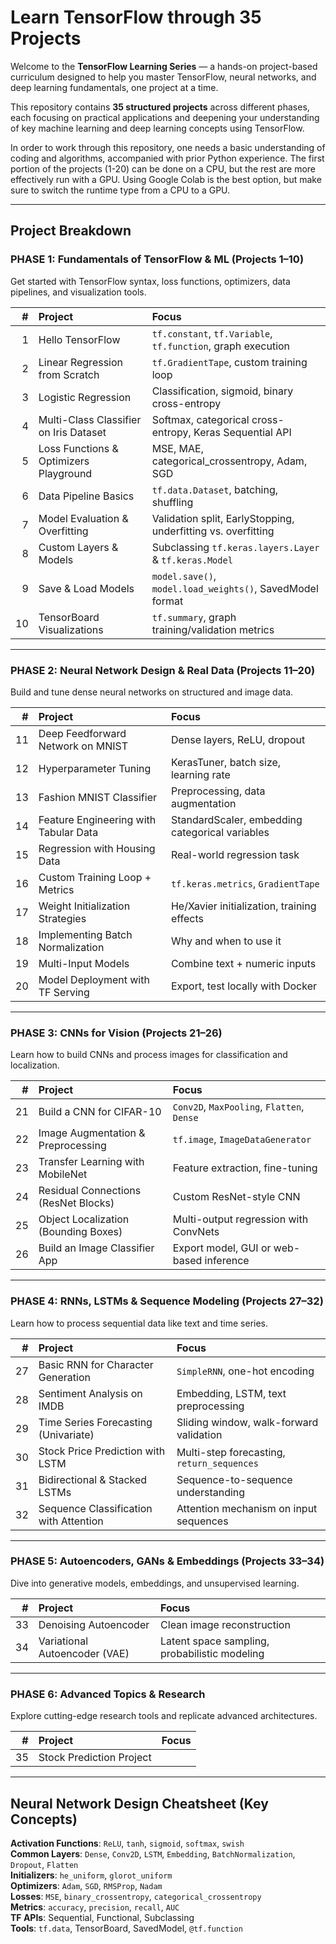 # Learn TensorFlow through 35 Projects

Welcome to the **TensorFlow Learning Series** — a hands-on project-based curriculum designed to help you master TensorFlow, neural networks, and deep learning fundamentals, one project at a time.

This repository contains **35 structured projects** across different phases, each focusing on practical applications and deepening your understanding of key machine learning and deep learning concepts using TensorFlow.

In order to work through this repository, one needs a basic understanding of coding and algorithms, accompanied with prior Python experience. The first portion of the projects (1-20) can be done on a CPU, but the rest are more effectively run with a GPU. Using Google Colab is the best option, but make sure to switch the runtime type from a CPU to a GPU. 

---

## Project Breakdown

### PHASE 1: Fundamentals of TensorFlow & ML (Projects 1–10)
Get started with TensorFlow syntax, loss functions, optimizers, data pipelines, and visualization tools.

| # | Project | Focus |
|--:|:--------|:------|
| 1 | Hello TensorFlow | `tf.constant`, `tf.Variable`, `tf.function`, graph execution |
| 2 | Linear Regression from Scratch | `tf.GradientTape`, custom training loop |
| 3 | Logistic Regression | Classification, sigmoid, binary cross-entropy |
| 4 | Multi-Class Classifier on Iris Dataset | Softmax, categorical cross-entropy, Keras Sequential API |
| 5 | Loss Functions & Optimizers Playground | MSE, MAE, categorical_crossentropy, Adam, SGD |
| 6 | Data Pipeline Basics | `tf.data.Dataset`, batching, shuffling |
| 7 | Model Evaluation & Overfitting | Validation split, EarlyStopping, underfitting vs. overfitting |
| 8 | Custom Layers & Models | Subclassing `tf.keras.layers.Layer` & `tf.keras.Model` |
| 9 | Save & Load Models | `model.save()`, `model.load_weights()`, SavedModel format |
|10 | TensorBoard Visualizations | `tf.summary`, graph training/validation metrics |

---

### PHASE 2: Neural Network Design & Real Data (Projects 11–20)
Build and tune dense neural networks on structured and image data.

| # | Project | Focus |
|--:|:--------|:------|
|11 | Deep Feedforward Network on MNIST | Dense layers, ReLU, dropout |
|12 | Hyperparameter Tuning | KerasTuner, batch size, learning rate |
|13 | Fashion MNIST Classifier | Preprocessing, data augmentation |
|14 | Feature Engineering with Tabular Data | StandardScaler, embedding categorical variables |
|15 | Regression with Housing Data | Real-world regression task |
|16 | Custom Training Loop + Metrics | `tf.keras.metrics`, `GradientTape` |
|17 | Weight Initialization Strategies | He/Xavier initialization, training effects |
|18 | Implementing Batch Normalization | Why and when to use it |
|19 | Multi-Input Models | Combine text + numeric inputs |
|20 | Model Deployment with TF Serving | Export, test locally with Docker |

---

### PHASE 3: CNNs for Vision (Projects 21–26)
Learn how to build CNNs and process images for classification and localization.

| # | Project | Focus |
|--:|:--------|:------|
|21 | Build a CNN for CIFAR-10 | `Conv2D`, `MaxPooling`, `Flatten`, `Dense` |
|22 | Image Augmentation & Preprocessing | `tf.image`, `ImageDataGenerator` |
|23 | Transfer Learning with MobileNet | Feature extraction, fine-tuning |
|24 | Residual Connections (ResNet Blocks) | Custom ResNet-style CNN |
|25 | Object Localization (Bounding Boxes) | Multi-output regression with ConvNets |
|26 | Build an Image Classifier App | Export model, GUI or web-based inference |

---

### PHASE 4: RNNs, LSTMs & Sequence Modeling (Projects 27–32)
Learn how to process sequential data like text and time series.

| # | Project | Focus |
|--:|:--------|:------|
|27 | Basic RNN for Character Generation | `SimpleRNN`, one-hot encoding |
|28 | Sentiment Analysis on IMDB | Embedding, LSTM, text preprocessing |
|29 | Time Series Forecasting (Univariate) | Sliding window, walk-forward validation |
|30 | Stock Price Prediction with LSTM | Multi-step forecasting, `return_sequences` |
|31 | Bidirectional & Stacked LSTMs | Sequence-to-sequence understanding |
|32 | Sequence Classification with Attention | Attention mechanism on input sequences |

---

### PHASE 5: Autoencoders, GANs & Embeddings (Projects 33–34)
Dive into generative models, embeddings, and unsupervised learning.

| # | Project | Focus |
|--:|:--------|:------|
|33 | Denoising Autoencoder | Clean image reconstruction |
|34 | Variational Autoencoder (VAE) | Latent space sampling, probabilistic modeling |

---

### PHASE 6: Advanced Topics & Research 
Explore cutting-edge research tools and replicate advanced architectures.

| # | Project | Focus |
|--:|:--------|:------|
|35 | Stock Prediction Project |

---

## Neural Network Design Cheatsheet (Key Concepts)

**Activation Functions**: `ReLU`, `tanh`, `sigmoid`, `softmax`, `swish`  
**Common Layers**: `Dense`, `Conv2D`, `LSTM`, `Embedding`, `BatchNormalization`, `Dropout`, `Flatten`  
**Initializers**: `he_uniform`, `glorot_uniform`  
**Optimizers**: `Adam`, `SGD`, `RMSProp`, `Nadam`  
**Losses**: `MSE`, `binary_crossentropy`, `categorical_crossentropy`  
**Metrics**: `accuracy`, `precision`, `recall`, `AUC`  
**TF APIs**: Sequential, Functional, Subclassing  
**Tools**: `tf.data`, TensorBoard, SavedModel, `@tf.function`
